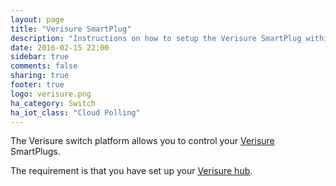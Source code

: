 ```yaml
---
layout: page
title: "Verisure SmartPlug"
description: "Instructions on how to setup the Verisure SmartPlug within Home Assistant."
date: 2016-02-15 22:00
sidebar: true
comments: false
sharing: true
footer: true
logo: verisure.png
ha_category: Switch
ha_iot_class: "Cloud Polling"
---
```


The Verisure switch platform allows you to control your [Verisure](https://www.verisure.com/) SmartPlugs.

The requirement is that you have set up your [Verisure hub](/components/verisure/).
